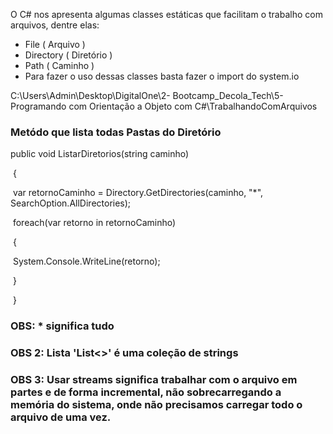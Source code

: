 O C# nos apresenta algumas classes estáticas que facilitam o trabalho com arquivos, dentre elas:

* File ( Arquivo )
* Directory ( Diretório )
* Path ( Caminho )
* Para fazer o uso dessas classes basta fazer o import do system.io



C:\Users\Admin\Desktop\DigitalOne\2- Bootcamp_Decola_Tech\5- Programando com Orientação a Objeto com C#\TrabalhandoComArquivos



### Metódo que lista todas Pastas do Diretório

 public void ListarDiretorios(string caminho) 

​    {

​      var retornoCaminho = Directory.GetDirectories(caminho, "*", SearchOption.AllDirectories);



​      foreach(var retorno in retornoCaminho)

​      {

​        System.Console.WriteLine(retorno);

​      }

​    }

### OBS: * significa tudo



### OBS 2: Lista 'List<>' é uma coleção de strings

### OBS 3: Usar streams significa trabalhar com o arquivo em partes e de forma incremental, não sobrecarregando a memória do sistema, onde não precisamos carregar todo o arquivo de uma vez.